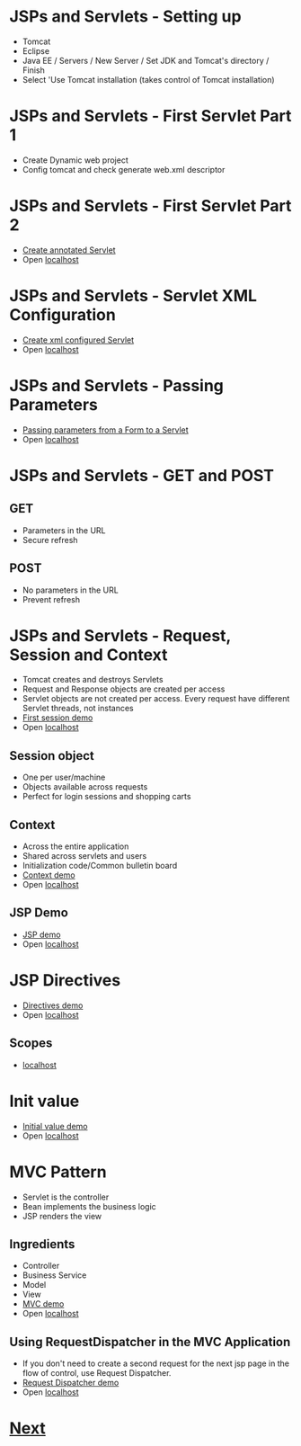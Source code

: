 # JSPs and Servlets - Setting up
- Tomcat
- Eclipse
- Java EE / Servers / New Server / Set JDK and Tomcat's directory / Finish
- Select 'Use Tomcat installation (takes control of Tomcat installation)
# JSPs and Servlets - First Servlet Part 1
- Create Dynamic web project
- Config tomcat and check generate web.xml descriptor
# JSPs and Servlets - First Servlet Part 2
- [Create annotated Servlet](https://github.com/ronald0009/demo3/tree/master/demo30)
- Open [localhost](http://localhost:8080/demo30/annotationcfgservletpath)
# JSPs and Servlets - Servlet XML Configuration
- [Create xml configured Servlet](https://github.com/ronald0009/demo3/tree/master/demo31)
- Open [localhost](http://localhost:8080/demo31/xmlcfgservletpath)
# JSPs and Servlets - Passing Parameters
- [Passing parameters from a Form to a Servlet](https://github.com/ronald0009/demo3/tree/master/demo32)
- Open [localhost](http://localhost:8080/demo32/)
# JSPs and Servlets - GET and POST
## GET
- Parameters in the URL
- Secure refresh
## POST
- No parameters in the URL
- Prevent refresh
# JSPs and Servlets - Request, Session and Context
- Tomcat creates and destroys Servlets
- Request and Response objects are created per access
- Servlet objects are not created per access. Every request have different Servlet threads, not instances
- [First session demo](https://github.com/ronald0009/demo3/tree/master/demo33)
- Open [localhost](http://localhost:8080/demo33/)
## Session object
- One per user/machine
- Objects available across requests
- Perfect for login sessions and shopping carts
## Context
- Across the entire application
- Shared across servlets and users
- Initialization code/Common bulletin board
- [Context demo](https://github.com/ronald0009/demo3/tree/master/demo34)
- Open [localhost](http://localhost:8080/demo34/)
## JSP Demo
- [JSP demo](https://github.com/ronald0009/demo3/tree/master/demo35)
- Open [localhost](http://localhost:8080/demo35/)
# JSP Directives
- [Directives demo](https://github.com/ronald0009/demo3/tree/master/demo36)
- Open [localhost](http://localhost:8080/demo36/)
## Scopes
- [localhost](http://localhost:8080/demo36/scopes.jsp?user=Test)
# Init value
- [Initial value demo](https://github.com/ronald0009/demo3/tree/master/demo37)
- Open [localhost](http://localhost:8080/demo37/)
# MVC Pattern
- Servlet is the controller
- Bean implements the business logic
- JSP renders the view
## Ingredients
- Controller
- Business Service
- Model
- View
- [MVC demo](https://github.com/ronald0009/demo3/tree/master/demo38)
- Open [localhost](http://localhost:8080/demo38/)
## Using RequestDispatcher in the MVC Application
- If you don't need to create a second request for the next jsp page in the flow of control, use Request Dispatcher.
- [Request Dispatcher demo](https://github.com/ronald0009/demo3/tree/master/demo39)
- Open [localhost](http://localhost:8080/demo39/)
# [Next](https://www.youtube.com/watch?v=WxeY-LxMIbE&list=PLE0F6C1917A427E96&index=22)
